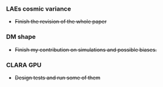 ### LAEs cosmic variance
* ~~Finish the revision of the whole paper~~

### DM shape
* ~~Finish my contribution on simulations and possible biases.~~

### CLARA GPU
* ~~Design tests and run some of them~~